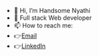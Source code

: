 - 👋 Hi, I’m Handsome Nyathi
- 👀 Full stack Web developer
- 📫 How to reach me:
- 👉[Email](handsomenyathi1@gmail.com)
- 👉[LinkedIn](linkedin.com/in/handsome-nyathi-9a3116275)
<!---
MisterH100/MisterH100 is a ✨ special ✨ repository because its `README.md` (this file) appears on your GitHub profile.
You can click the Preview link to take a look at your changes.
--->
